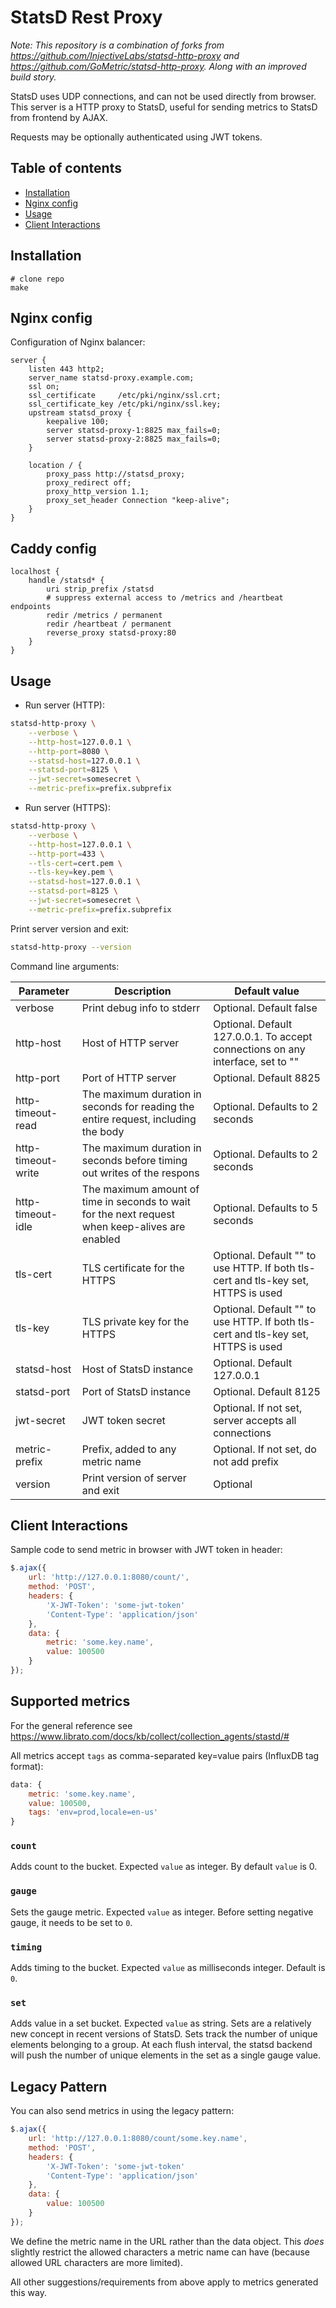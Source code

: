 # StatsD Rest Proxy

*Note: This repository is a combination of forks from https://github.com/InjectiveLabs/statsd-http-proxy and https://github.com/GoMetric/statsd-http-proxy. Along with an improved build story.*

StatsD uses UDP connections, and  can not be used directly from browser. This server is a HTTP proxy to StatsD, useful for sending metrics to StatsD from frontend by AJAX.

Requests may be optionally authenticated using JWT tokens.

## Table of contents

* [Installation](#installation)
* [Nginx config](#nginx-config)
* [Usage](#usage)
* [Client Interactions](#client-interactions)

## Installation

```
# clone repo
make
```

## Nginx config

Configuration of Nginx balancer:

```config
server {
    listen 443 http2;
    server_name statsd-proxy.example.com;
    ssl on;
    ssl_certificate     /etc/pki/nginx/ssl.crt;
    ssl_certificate_key /etc/pki/nginx/ssl.key;
    upstream statsd_proxy {
        keepalive 100;
        server statsd-proxy-1:8825 max_fails=0;
        server statsd-proxy-2:8825 max_fails=0;
    }

    location / {
        proxy_pass http://statsd_proxy;
        proxy_redirect off;
        proxy_http_version 1.1;
        proxy_set_header Connection "keep-alive";
    }
}
```

## Caddy config

```config
localhost {
    handle /statsd* {
        uri strip_prefix /statsd
        # suppress external access to /metrics and /heartbeat endpoints
        redir /metrics / permanent
        redir /heartbeat / permanent
        reverse_proxy statsd-proxy:80
    }
}
```

## Usage

* Run server (HTTP):

```bash
statsd-http-proxy \
    --verbose \
    --http-host=127.0.0.1 \
    --http-port=8080 \
    --statsd-host=127.0.0.1 \
    --statsd-port=8125 \
    --jwt-secret=somesecret \
    --metric-prefix=prefix.subprefix
```

* Run server (HTTPS):

```bash
statsd-http-proxy \
    --verbose \
    --http-host=127.0.0.1 \
    --http-port=433 \
    --tls-cert=cert.pem \
    --tls-key=key.pem \
    --statsd-host=127.0.0.1 \
    --statsd-port=8125 \
    --jwt-secret=somesecret \
    --metric-prefix=prefix.subprefix
```

Print server version and exit:

```bash
statsd-http-proxy --version
```

Command line arguments:

| Parameter       | Description                          | Default value                                                                                |
|-----------------|--------------------------------------|----------------------------------------------------------------------------------------------|
| verbose         | Print debug info to stderr           | Optional. Default false                                                                      |
| http-host       | Host of HTTP server                  | Optional. Default 127.0.0.1. To accept connections on any interface, set to ""               |
| http-port       | Port of HTTP server                  | Optional. Default 8825                                                                       |
| http-timeout-read | The maximum duration in seconds for reading the entire request, including the body | Optional. Defaults to 2 seconds              |
| http-timeout-write | The maximum duration in seconds before timing out writes of the respons | Optional. Defaults to 2 seconds                        |
| http-timeout-idle | The maximum amount of time in seconds to wait for the next request when keep-alives are enabled | Optional. Defaults to 5 seconds |
| tls-cert        | TLS certificate for the HTTPS        | Optional. Default "" to use HTTP. If both tls-cert and tls-key set, HTTPS is used            |
| tls-key         | TLS private key for the HTTPS        | Optional. Default "" to use HTTP. If both tls-cert and tls-key set, HTTPS is used            |
| statsd-host     | Host of StatsD instance              | Optional. Default 127.0.0.1                                                                  |
| statsd-port     | Port of StatsD instance              | Optional. Default 8125                                                                       |
| jwt-secret      | JWT token secret                     | Optional. If not set, server accepts all connections                                         |
| metric-prefix   | Prefix, added to any metric name     | Optional. If not set, do not add prefix                                                      |
| version         | Print version of server and exit     | Optional                                                                                     |

## Client Interactions

Sample code to send metric in browser with JWT token in header:

```javascript
$.ajax({
    url: 'http://127.0.0.1:8080/count/',
    method: 'POST',
    headers: {
        'X-JWT-Token': 'some-jwt-token'
        'Content-Type': 'application/json'
    },
    data: {
        metric: 'some.key.name',
        value: 100500
    }
});
```
## Supported metrics

For the general reference see https://www.librato.com/docs/kb/collect/collection_agents/stastd/#

All metrics accept `tags` as comma-separated key=value pairs (InfluxDB tag format):

```javascript
data: {
    metric: 'some.key.name',
    value: 100500,
    tags: 'env=prod,locale=en-us'
}
```

### `count`

Adds count to the bucket. Expected `value` as integer. By default `value` is 0.

### `gauge`

Sets the gauge metric. Expected `value` as integer. Before setting negative gauge, it needs to be set to `0`.

### `timing`

Adds timing to the bucket. Expected `value` as milliseconds integer. Default is `0`.

### `set`

Adds value in a set bucket. Expected `value` as string. Sets are a relatively new concept in recent versions of StatsD. Sets track the number of unique elements belonging to a group. At each flush interval, the statsd backend will push the number of unique elements in the set as a single gauge value.

## Legacy Pattern

You can also send metrics in using the legacy pattern:

```javascript
$.ajax({
    url: 'http://127.0.0.1:8080/count/some.key.name',
    method: 'POST',
    headers: {
        'X-JWT-Token': 'some-jwt-token'
        'Content-Type': 'application/json'
    },
    data: {
        value: 100500
    }
});
```

We define the metric name in the URL rather than the data object. This _does_ slightly restrict the allowed characters a metric name can have (because allowed URL characters are more limited).

All other suggestions/requirements from above apply to metrics generated this way.
